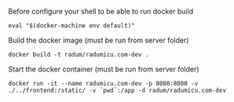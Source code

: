 Before configure your shell to be able to run docker build

```
eval "$(docker-machine env default)"
```

Build the docker image (must be run from server folder)

```
docker build -t radum/radumicu.com-dev .
```

Start the docker container (must be run from server folder)

```
docker run -it --name radumicu.com-dev -p 8000:8000 -v ./../frontend:/static/ -v `pwd`:/app -d radum/radumicu.com-dev
```
